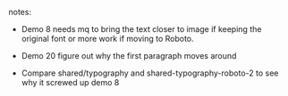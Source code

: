 notes:

* Demo 8 needs mq to bring the text closer to image if keeping the original font or more work if moving to Roboto.

* Demo 20 figure out why the first paragraph moves around

* Compare shared/typography and shared-typography-roboto-2 to see why it screwed up demo 8
